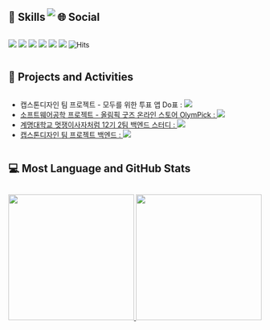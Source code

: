 <h2 style="display: inline-block; vertical-align: middle;">🚀 Skills</h2>

<img src="https://skillicons.dev/icons?i=html,css,visualstudio,vscode,py,java,spring,idea,eclipse,mysql,gcp,notion,github,git,postman">

<h2 style="display: inline-block; vertical-align: middle;">🌐 Social</h2>

<a href="ssm2053@gmail.com"><img src="https://img.shields.io/badge/gmail-EA4335?style=flat&logo=gmail&logoColor=white" /></a>
<a href="https://www.instagram.com/thdtjdals__/"><img src="https://img.shields.io/badge/Instagram-E4405F?style=flat&logo=instagram&logoColor=white" /></a>
<a href="song47166@naver.com"><img src="https://img.shields.io/badge/naver-03C75A?style=flat&logo=naver&logoColor=white" /></a>
<a href="https://velog.io/@ssm2053/posts"><img src="https://img.shields.io/badge/velog-298D46?style=flat&logo=velog&logoColor=white" /></a>
<a href="https://github.com/tjdals4716"><img src="https://img.shields.io/badge/GitHub-100000?style=flat&logo=github&logoColor=white" /></a>
<a href="https://fuschia-king-eb9.notion.site/e03976e15dc642e1a9729d770cae6062?pvs=4"><img src="https://img.shields.io/badge/notion-000000?style=flat&logo=notion&logoColor=white" /></a>
![Hits](https://hits.seeyoufarm.com/api/count/incr/badge.svg?url=https%3A%2F%2Fgithub.com%2Ftjdals4716%2Fhit-counter&count_bg=%2379C83D&title_bg=%23555555&icon=&icon_color=%23E7E7E7&title=hits&edge_flat=false)

<h2 style="display: inline-block; vertical-align: middle;">📝 Projects and Activities</h2>

 - 캡스톤디자인 팀 프로젝트 - 모두를 위한 투표 앱 Do표 : <a href="https://github.com/l0o0lv/Capstone_project.git"><img src="https://img.shields.io/badge/GitHub-100000?style=flat&logo=github&logoColor=white" />
 - 소프트웨어공학 프로젝트 - 올림픽 굿즈 온라인 스토어 OlymPick : <a href="https://github.com/tjdals4716/OlymPick.git"><img src="https://img.shields.io/badge/GitHub-100000?style=flat&logo=github&logoColor=white" />
 - 계명대학교 멋쟁이사자처럼 12기 2팀 백엔드 스터디 : <a href="https://github.com/kormk/Lion.git"><img src="https://img.shields.io/badge/GitHub-100000?style=flat&logo=github&logoColor=white" />
 - 캡스톤디자인 팀 프로젝트 백엔드 : <a href="https://github.com/l0o0lv/DoVote-MSA"><img src="https://img.shields.io/badge/GitHub-100000?style=flat&logo=github&logoColor=white" />

<h2 style="display: inline-block; vertical-align: middle;">💻 Most Language and GitHub Stats</h2>

<img src="https://github-readme-stats.vercel.app/api/top-langs/?username=tjdals4716&theme=tokyonight" height = "250px"> <img src="https://github-readme-stats.vercel.app/api?username=tjdals4716&rank_icon=github&theme=tokyonight" height = "250px">

<!--
**tjdals4716/tjdals4716** is a ✨ _special_ ✨ repository because its `README.md` (this file) appears on your GitHub profile.

Here are some ideas to get you started:

- 🔭 I’m currently working on ...
- 🌱 I’m currently learning ...
- 👯 I’m looking to collaborate on ...
- 🤔 I’m looking for help with ...
- 💬 Ask me about ...
- 📫 How to reach me: ...
- 😄 Pronouns: ...
- ⚡ Fun fact: ...
-->
